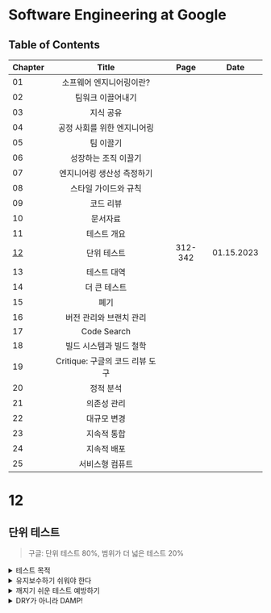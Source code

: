 # Software Engineering at Google

## Table of Contents

|Chapter|       Title      | Page  |   Date   |
|-------|:----------------:|:-----:|:--------:|
|01|소프웨어 엔지니어링이란?|||
|02|팀워크 이끌어내기|||
|03|지식 공유|||
|04|공정 사회를 위한 엔지니어링|||
|05|팀 이끌기|||
|06|성장하는 조직 이끌기|||
|07|엔지니어링 생산성 측정하기|||
|08|스타일 가이드와 규칙|||
|09|코드 리뷰|||
|10|문서자료|||
|11|테스트 개요|||
|[12](#12)|단위 테스트|312-342|01.15.2023|
|13|테스트 대역|||
|14|더 큰 테스트|||
|15|폐기|||
|16|버전 관리와 브랜치 관리|||
|17|Code Search|||
|18|빌드 시스템과 빌드 철학|||
|19|Critique: 구글의 코드 리뷰 도구|||
|20|정적 분석|||
|21|의존성 관리|||
|22|대규모 변경|||
|23|지속적 통합|||
|24|지속적 배포|||
|25|서비스형 컴퓨트|||

# 12
## 단위 테스트
> 구글: 단위 테스트 80%, 범위가 더 넓은 테스트 20%

<details><summary>테스트 목적</summary>

- 버그 예방
- 엔지니어의 생산성 개선  
  생산성을 끌어 올리는 특성:
  - 단위 테스트 == 작은 테스트  
    빠르고  결정적이어서 개발자들이 수시로 수행 → 빠른 피드백

  - 테스트 커버리지를 높이기 좋음  
    빠르게 작성 가능하기에

  - 실패 시 원인을 파악하기 쉬움  
    개념적으로 간단하고 시스템의 특정 부분에 집중하므로

  - 문서자료 / 예제 코드의 역할  
    시스템의 사용법과 의도한 동작 방식을 알려줌
  
</details>

<details><summary>유지보수하기 쉬워야 한다</summary>

- 깨지기 쉬운 코드 X  
  자세한 내용은 아래 항목(`깨지기 쉬운 테스트 예방하기`) 참고

- 명확해야 한다.
  - 무엇이 잘못되어 실패했는지, 어떻게 고쳐야 하는지를 파악하기 어려운 불명확한 테스트는 유지보수하기 어려움.

</details>

<details><summary>깨지기 쉬운 테스트 예방하기</summary>

> 깨지기 쉬운 테스트: 실제로는 버그가 없어도, 검증 대상 코드와는 관련조차 없는 변경 때문에 실패하는 테스트

깨지기 쉬운 테스트는 유지보수를 힘들게 한다.
- 코드가 변경될 때마다 엔지니어가 수동으로 테스트를 손봐줘야하기에.

### [이상적인 테스트]

- 한 번 작성한 후로는 대상 시스템의 요구사항이 바뀌지 않는 한 절대 수정할 일이 없어야 한다.

### [코드 변경의 기본적인 유형]

1. 순수 리팩토링
    > 기존 테스트 변경 (X)

    > 테스트의 역할: 리팩토링 후에도 시스템의 행위가 달라지지 않았음을 보장하는 것.

    - 성능 최적화
    - 코드 가독성 개선  

    <br />

    만약 테스트를 변경해야한다면:
    - 시스템의 행위가 달라졌다는 반증.
    - 테스트의 추상화 수준이 적절하지 않았음.
      - 테스트가 대상의 세부 구현 방식에 지나치게 의존하고 있다는 것.

1. 새로운 기능 추가
    > 기존 테스트 변경 (X)

    새 기능이나 행위를 추가할 때는 기존 행위들 및 테스트에 영향을 주지 않아야 한다.

1. 버그 수정
    > 기존 테스트 변경 (X)

    버그 수정은 기능 추가와 비슷. 기존 테스트들은 변경되지 않아야 함.

    버그가 존재한다는 것은 기존 테스트 스위트에 빠진 게 있다는 신호.
    - 버그 수정과 동시에 누락됐던 테스트를 추가해야 함.

1. 행위 변경
    > 기존 테스트 변경 (O)

    시스템의 기존 행위를 변경하는 경우 → 기존 테스트 역시 변경되어야 함.

    비용이 더 드는 변경.


### [공개 API 를 이용해 테스트하자]
> 이유: 다른 사용자 코드와 똑같은 방식으로 테스트 호출하기 → Open API (내부 구현을 위한 코드가 아닌)

- 테스트가 실패하면 사용자도 똑같은 문제를 겪는다.
- 테스트가 사용자에게 유용한 예제 코드와 문서자료가 되어준다.

Open API:
- 코드 소유자가 3rd Party 에 노출한 API
  - 소유자의 통제 없이 누구든 접근할 수 있게 설계된 패키지나 클래스라면 직접 테스트해야 한다.
  - 소유자만이 접근할 수 있지만 다방면으로 유용한 기능을 제공하도록 설계된 패키지나 클래스(e.g. 지원 라이브러리) 라면 직접 테스트해야 한다.

### [상호작용이 아니라 상태를 테스트하자]
시스템이 기대한 대로 동작하는지 검증하는 방법:
1. State Test (상태 테스트)
    메서드 호출 후 시스템 자체를 관찰.

1. Interaction Test (상호작용 테스트)
    호출을 처리하는 과정에서 시스템이 다른 모듈(시스템)들과 협력하여 기대한 일련의 동작을 수행하는 지를 확인.

    깨지기 쉬운 테스트가 만들어 지기 쉬움:
    - 모의 객체 프레임워크 Mocking Framework 에 지나치게 의존하기 때문.
      - 진짜 객체가 빠르고 결정적이라면 테스트 대역을 지양하고 진짜 객체를 사용해야 한다.

### [명확한 테스트 작성하기]
> 명확한 테스트: 존재 이유와 실패 원인을 엔지니어 바로 알 수 있는 테스트

테스트가 실패하는 이유:
- 테스트가 실패하면 두 이유중 어느 것인지 파악해야 함.
  1. 대상 시스템에 문제가 있거나 불완전하다.
      - 테스트는 이 문제를 잡아낼 목적으로 설계된 것.
      - 실패이유가 이런 이유라면 버그를 고치라는 경고라고 보자.
  2. 테스트 자체에 결함이 있다.
      - 깨지기 쉬운 코드라는 뜻 (이를 완벽 제거하기란 불가능)

### [완전하고 간결하게 만들자]
> Complete Test (완전한 테스트): 결과에 도달하기까지의 논리를 읽는 이가 이해하는 데 필요한 모든 정보를 본문에 담고 있는 테스트

> Concise Test (간결한 테스트): 코드가 산만하지 않고, 관련 없는 정보는 포함하지 않은 테스트

테스트를 더 명확하게 만들 수 있다면 DRY(Don’t Repeat Yourself) 원칙을 거스르는게 낫다.
- 테스트 본문에는 테스트를 이해하는 데 필요한 정보를 모두 담아야 한다.
- 반면, 눈을 어지럽히거나 관련 없는 정보는 담지 않아야 한다.

### [메서드가 아니라 행위를 테스트하자]
테스트 구조 ≠ 대상 코드의 구조

- 테스트 구조를 대상 코드와 일치하게 구성하려 하면 안된다.
  - 대상 메서드가 복잡해질 수록 테스트도 함께 복잡해짐 → 실패 원인 파악 어려움.

테스트를 행위별로 작성하자:
> Behavior (행위): 특정한 일련의 입력을 받았을 때 시스테이 보장하는 ‘반응’

- 행위 주도 테스트가 메서드 중심 테스트보다 명확한 이유:
    1. 자연어에 더 가깝다.  
      이해하기 더 쉬움.

    1. 더 좁은 범위를 검사한다.  
        원인과 결과가 분명히 드러남.

    1. 테스트가 짧고 서술적이다.  
        검사한 기능이 무엇인지 쉽게 확인 가능.

테스트의 구조는 행위가 부각되도록 구성하자:
- 행위는 세가지 구조로 구성:
  - `Given`: 시스템 설정
  - `When`: 시스템이 수행할 작업
  - `Then`: 결과를 검증

복잡한 테스트라면 명확성을 위해 주석을 달아주는 것도 좋다.

테스트를 작성할 때는 한 행위만 다뤄야 한다:
- 한 테스트에 여러 행위를 검사하지 않도록 해야함.

테스트 이름은 검사하는 행위에 어울리게 짓자:
- 테스트 명칭
  - 메서드 중심 테스트 명칭:
    - 대상 메서드의 이름을 따서 지음
        - 대상 메서드: `updateBalance`
        - 테스트: `testUpdateBalance`
  - 행위 중심 테스트 명칭:
    - 대상 클래스: `BankAccount`
    - 테스트: `shouldNotAllowWithdrawalsWhenBalanceIsEmpty`
- 테스트의 이름은 검사하려는 행위를 요약해 보여주어야 한다.
    - 보통 실패 보고서에 테스트 이름만 표시되는 경우도 많기 때문
      - 실패 단서는 이름 뿐…

### [테스트에 논리를 넣지 말자]
테스트가 명확하면 검토하기도 쉽다. 테스트를 검증하는 테스트를 작성해야 할 것 같다면 이는 잘못된 것.
- 복잡한 테스트:
  - 복잡성은 대체로 ‘논리 logic’ 라는 형태로 나타난다.
    - 논리: 명령형 요소(연산자, 반복문, 조건문 etc) 를 이용해 표현됨.

테스트 코드에서는 스마트한 로직보다 직설적인 코드를 고집해야 한다.

중복은 서술적이고 의미 있는 테스트를 작성하기 위해 허용된다.

### [실패 메시지를 명확하게 작성하자]
잘 작성된 실패 메시지는 테스트의 이름과 거의 동일한 정보를 담고 있어야 한다.
- 좋은 라이브러리를 사용하면 실패 메시지를 쓸모 있게 작성하기가 더 쉬워 진다.

</details>

<details><summary>DRY가 아니라 DAMP!</summary>

> DRY: Don’t Repeat Yourself

> DAMP: Descriptive And Meaningful Phrase

테스트 코드에서는 DRY가 주는 혜택이 크지 않다. 테스트는 DAMP 화 해야한다. 서술적이고 의미있게 작성하도록 해야 함.
- DRY
  - 장점: 유지보수 하기 쉬움.
  - 단점: 참조에 참조를 따라가야 함 → 명확성 떨어짐.

테스트의 리팩토링:
- 반복을 줄이는 것이 리팩토링이 아님.
- 서술적이고 의미 있게 개선해야함.

</details>
